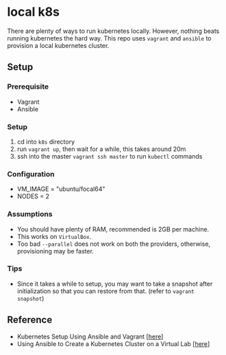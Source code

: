 # local k8s

There are plenty of ways to run kubernetes locally. However, nothing beats running kubernetes the hard way. This repo uses `vagrant` and `ansible` to provision a local kubernetes cluster.

## Setup

### Prerequisite
- Vagrant
- Ansible

### Setup

1. cd into `k8s` directory
2. run `vagrant up`, then wait for a while, this takes around 20m
3. ssh into the master `vagrant ssh master` to run `kubectl` commands

### Configuration
- VM_IMAGE = "ubuntu/focal64"
- NODES = 2

### Assumptions

- You should have plenty of RAM, recommended is 2GB per machine.
- This works on `VirtualBox`.
- Too bad `--parallel` does not work on both the providers, otherwise, provisioning may be faster.

### Tips

- Since it takes a while to setup, you may want to take a snapshot after initialization so that you can restore from that. (refer to `vagrant snapshot`)

## Reference

-  Kubernetes Setup Using Ansible and Vagrant [[here](https://kubernetes.io/blog/2019/03/15/kubernetes-setup-using-ansible-and-vagrant/)]
- Using Ansible to Create a Kubernetes Cluster on a Virtual Lab [[here](https://graspingtech.com/create-kubernetes-cluster/)]
